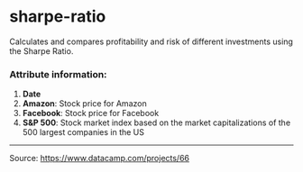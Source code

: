 # sharpe-ratio
Calculates and compares profitability and risk of different investments using the Sharpe Ratio. 

### Attribute information:

1. **Date**
2. **Amazon**: Stock price for Amazon
3. **Facebook**: Stock price for Facebook
4. **S&P 500**: Stock market index based on the market capitalizations of the 500 largest companies in the US

---
Source: https://www.datacamp.com/projects/66
